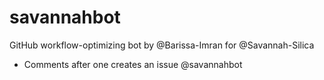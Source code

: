 # savannahbot
GitHub workflow-optimizing bot by @Barissa-Imran for @Savannah-Silica

- Comments after one creates an issue
@savannahbot
